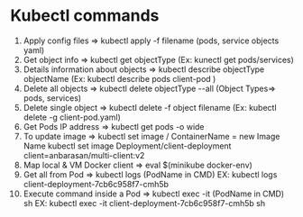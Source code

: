 # Kubectl commands
1. Apply config files                   => kubectl apply -f filename (pods, service objects yaml)
2. Get object info                      => kubectl get objectType (Ex: kunectl get pods/services)
3. Details information about objects    => kubectl describe objectType objectName (Ex: kubectl describe pods client-pod )
4. Delete all objects                   => kubectl delete objectType --all (Object Types=> pods, services)
5. Delete single object                 => kubectl delete -f object filename (Ex: kubectl delete -g client-pod.yaml)
6. Get Pods IP address                  => kubectl get pods -o wide 
7. To update image                      => kubectl set image <ObjectType>/<ObjectName> ContainerName = new Image Name
                                        kubectl set image Deployment/client-deployment client=anbarasan/multi-client:v2
8. Map local & VM Docker client         => eval $(minikube docker-env) 
9. Get all from Pod                     => kubectl logs (PodName in CMD) EX: kubectl logs client-deployment-7cb6c958f7-cmh5b
9. Execute command inside a Pod         => kubectl exec -it (PodName in CMD) sh 
                                        EX: kubectl exec -it client-deployment-7cb6c958f7-cmh5b sh